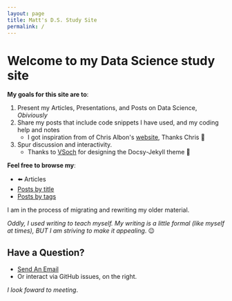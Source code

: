 ```yaml
---
layout: page
title: Matt's D.S. Study Site
permalink: /
---
```


# Welcome to my Data Science study site 

**My goals for this site are to**:

1. Present my Articles, Presentations, and Posts on Data Science, *Obiviously* 
2. Share my posts that include code snippets I have used, and my coding help and notes
   - I got inspiration from of Chris Albon's [website](https://chrisalbon.com), Thanks Chris 👏
3. Spur discussion and interactivity. 
   - Thanks to [VSoch](https://vsoch.github.io/docsy-jekyll/) for designing the Docsy-Jekyll theme 👏

**Feel free to browse my**:

- ⬅️ Articles
- [Posts by title](https://mccurcio.github.io/archive/)
- [Posts by tags](https://mccurcio.github.io/tags/)

I am in the process of migrating and rewriting my older material.  

*Oddly, I used writing to teach myself. My writing is a little formal (like myself at times), BUT I am striving to make it appealing*. 😉




## Have a Question?

- <a href="mailto:matt.curcio.ri@gmail.com?subject=A question from the web">Send An Email</a>
- Or interact via GitHub issues, on the right.

*I look foward to meeting*.